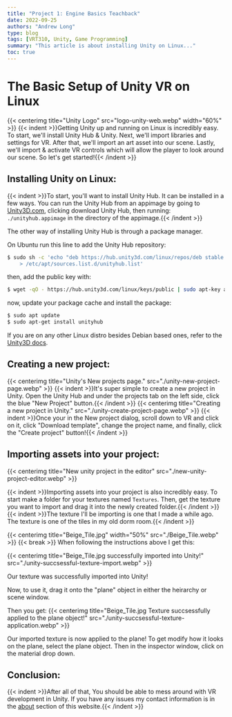 ```yaml
---
title: "Project 1: Engine Basics Teachback"
date: 2022-09-25
authors: "Andrew Long"
type: blog
tags: [VRT310, Unity, Game Programming]
summary: "This article is about installing Unity on Linux..."
toc: true
---
```


# The Basic Setup of Unity VR on Linux
{{< centerimg title="Unity Logo" src="logo-unity-web.webp" width="60%" >}}
{{< indent >}}Getting Unity up and running on Linux is incredibly easy. To start, we'll install Unity Hub & Unity. Next, we'll import libraries and settings for VR. After that, we'll import an art asset into our scene. Lastly, we'll import & activate VR controls which will allow the player to look around our scene. So let's get started!{{< /indent >}}

## Installing Unity on Linux:
{{< indent >}}To start, you'll want to install Unity Hub. It can be installed in a few ways. You can run the Unity Hub from an appimage by going to <a class="underline" href="https://unity3d.com/get-unity/download">Unity3D.com</a>, clicking download Unity Hub, then running: <br><code>./unityhub.appimage</code> in the directory of the appimage.{{< /indent >}}

The other way of installing Unity Hub is through a package manager.

On Ubuntu run this line to add the Unity Hub repository:
```bash
$ sudo sh -c 'echo "deb https://hub.unity3d.com/linux/repos/deb stable main" \ 
    > /etc/apt/sources.list.d/unityhub.list'
```

then, add the public key with:
```bash
$ wget -qO - https://hub.unity3d.com/linux/keys/public | sudo apt-key add -
```

now, update your package cache and install the package:

```bash
$ sudo apt update
$ sudo apt-get install unityhub
```

If you are on any other Linux distro besides Debian based ones, refer to the [Unity3D docs](https://docs.unity3d.com/hub/manual/InstallHub.html#install-hub-linux).

## Creating a new project:
{{< centerimg title="Unity's New projects page." src="./unity-new-project-page.webp" >}}
{{< indent >}}It's super simple to create a new project in Unity. Open the Unity Hub and under the projects tab on the left side, click the blue "New Project" button.{{< /indent >}}
{{< centerimg title="Creating a new project in Unity." src="./unity-create-project-page.webp" >}}
{{< indent >}}Once your in the New project dialog, scroll down to VR and click on it, click "Download template", change the project name, and finally, click the "Create project" button!{{< /indent >}}

## Importing assets into your project:
{{< centerimg title="New unity project in the editor" src="./new-unity-project-editor.webp" >}}

{{< indent >}}Importing assets into your project is also incredibly easy. To start make a folder for your textures named <code>Textures</code>. Then, get the texture you want to import and drag it into the newly created folder.{{< /indent >}}
{{< indent >}}The texture I'll be importing is one that I made a while ago. The texture is one of the tiles in my old dorm room.{{< /indent >}}

{{< centerimg title="Beige_Tile.jpg" width="50%" src="./Beige_Tile.webp" >}}
{{< break >}}
When following the instructions above I get this:

{{< centerimg title="Beige_Tile.jpg successfully imported into Unity!" src="./unity-succsessful-texture-import.webp" >}}

Our texture was successfully imported into Unity!

Now, to use it, drag it onto the "plane" object in either the heirarchy or scene window.

Then you get:
{{< centerimg title="Beige_Tile.jpg Texture succsessfully applied to the plane object!" src="./unity-succsessful-texture-application.webp" >}}

Our imported texture is now applied to the plane! To get modify how it looks on the plane, select the plane object. Then in the inspector window, click on the material drop down.

## Conclusion:
{{< indent >}}After all of that, You should be able to mess around with VR development in Unity. If you have any issues my contact information is in the <a class="underline" href="/about/">about</a> section of this website.{{< /indent >}}
